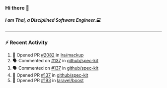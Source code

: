 ### Hi there 👋

##### I am Thai, a Disciplined Software Engineer.💻

---

### ⚡ Recent Activity
<!--START_SECTION:activity-->
1. 💪 Opened PR [#2082](https://github.com/lra/mackup/pull/2082) in [lra/mackup](https://github.com/lra/mackup)
2. 🗣 Commented on [#137](https://github.com/github/spec-kit/pull/137#issuecomment-3277395829) in [github/spec-kit](https://github.com/github/spec-kit)
3. 🗣 Commented on [#137](https://github.com/github/spec-kit/pull/137#issuecomment-3277365095) in [github/spec-kit](https://github.com/github/spec-kit)
4. 💪 Opened PR [#137](https://github.com/github/spec-kit/pull/137) in [github/spec-kit](https://github.com/github/spec-kit)
5. 💪 Opened PR [#193](https://github.com/laravel/boost/pull/193) in [laravel/boost](https://github.com/laravel/boost)
<!--END_SECTION:activity-->

